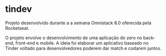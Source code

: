 # tindev
Projeto desenvolvido durante a a semana Omnistack 8.0 oferecida pela Rocketseat. 

O projeto envolve o desenvolvimento de uma aplicação do zero no back-end, front-end e mobile.
A ideia foi elaborar um aplicativo baseado no Tinder voltado para desenvolvedores poderem dar match e codarem juntos.
